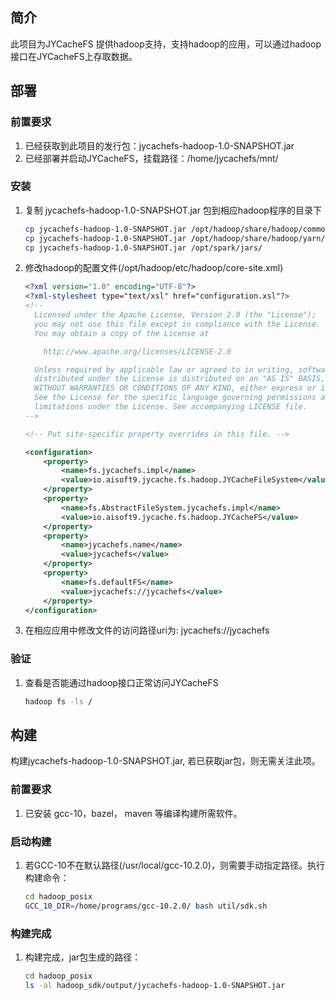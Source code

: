 ## 简介

此项目为JYCacheFS 提供hadoop支持，支持hadoop的应用，可以通过hadoop接口在JYCacheFS上存取数据。



## 部署

### 前置要求

1. 已经获取到此项目的发行包：jycachefs-hadoop-1.0-SNAPSHOT.jar
2. 已经部署并启动JYCacheFS，挂载路径：/home/jycachefs/mnt/

### 安装

1. 复制 jycachefs-hadoop-1.0-SNAPSHOT.jar 包到相应hadoop程序的目录下

   ```bash
   cp jycachefs-hadoop-1.0-SNAPSHOT.jar /opt/hadoop/share/hadoop/common/lib/
   cp jycachefs-hadoop-1.0-SNAPSHOT.jar /opt/hadoop/share/hadoop/yarn/lib/
   cp jycachefs-hadoop-1.0-SNAPSHOT.jar /opt/spark/jars/
   ```

2. 修改hadoop的配置文件(/opt/hadoop/etc/hadoop/core-site.xml)

   ```xml
   <?xml version="1.0" encoding="UTF-8"?>
   <?xml-stylesheet type="text/xsl" href="configuration.xsl"?>
   <!--
     Licensed under the Apache License, Version 2.0 (the "License");
     you may not use this file except in compliance with the License.
     You may obtain a copy of the License at
   
       http://www.apache.org/licenses/LICENSE-2.0
   
     Unless required by applicable law or agreed to in writing, software
     distributed under the License is distributed on an "AS IS" BASIS,
     WITHOUT WARRANTIES OR CONDITIONS OF ANY KIND, either express or implied.
     See the License for the specific language governing permissions and
     limitations under the License. See accompanying LICENSE file.
   -->
   
   <!-- Put site-specific property overrides in this file. -->
   
   <configuration>
       <property>
           <name>fs.jycachefs.impl</name>
           <value>io.aisoft9.jycache.fs.hadoop.JYCacheFileSystem</value>
       </property>
       <property>
           <name>fs.AbstractFileSystem.jycachefs.impl</name>
           <value>io.aisoft9.jycache.fs.hadoop.JYCacheFS</value>
       </property>
       <property>
           <name>jycachefs.name</name>
           <value>jycachefs</value>
       </property>
       <property>
           <name>fs.defaultFS</name>
           <value>jycachefs://jycachefs</value>
       </property>
   </configuration>
   ```

3. 在相应应用中修改文件的访问路径uri为: jycachefs://jycachefs

### 验证

1. 查看是否能通过hadoop接口正常访问JYCacheFS

   ```bash
   hadoop fs -ls /
   ```



## 构建

构建jycachefs-hadoop-1.0-SNAPSHOT.jar, 若已获取jar包，则无需关注此项。

### 前置要求

1. 已安装 gcc-10，bazel， maven 等编译构建所需软件。

### 启动构建

1. 若GCC-10不在默认路径(/usr/local/gcc-10.2.0)，则需要手动指定路径。执行构建命令：

   ```bash
   cd hadoop_posix
   GCC_10_DIR=/home/programs/gcc-10.2.0/ bash util/sdk.sh
   ```

### 构建完成

1. 构建完成，jar包生成的路径：

   ```bash
   cd hadoop_posix
   ls -al hadoop_sdk/output/jycachefs-hadoop-1.0-SNAPSHOT.jar
   ```

   